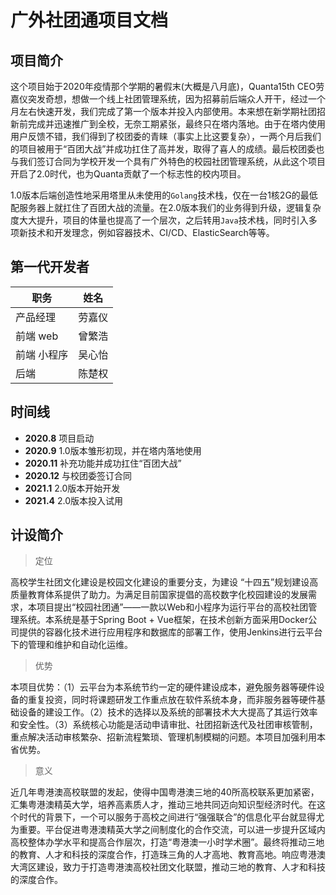 # 广外社团通项目文档

## 项目简介

这个项目始于2020年疫情那个学期的暑假末(大概是八月底)，Quanta15th CEO劳嘉仪突发奇想，想做一个线上社团管理系统，因为招募前后端众人开干，经过一个月左右快速开发，我们完成了第一个版本并投入内部使用。本来想在新学期社团招新前完成并迅速推广到全校，无奈工期紧张，最终只在塔内落地。由于在塔内使用用户反馈不错，我们得到了校团委的青睐（事实上比这要复杂），一两个月后我们的项目被用于“百团大战”并成功扛住了高并发，取得了喜人的成绩。最后校团委也与我们签订合同为学校开发一个具有广外特色的校园社团管理系统，从此这个项目开启了2.0时代，也为Quanta贡献了一个标志性的校内项目。

1.0版本后端创造性地采用塔里从未使用的`Golang`技术栈，仅在一台1核2G的最低配服务器上就扛住了百团大战的流量。在2.0版本我们的业务得到升级，逻辑复杂度大大提升，项目的体量也提高了一个层次，之后转用`Java`技术栈，同时引入多项新技术和开发理念，例如容器技术、CI/CD、ElasticSearch等等。



## 第一代开发者

| 职务        | 姓名   |
| ----------- | ------ |
| 产品经理    | 劳嘉仪 |
| 前端 web    | 曾繁浩 |
| 前端 小程序 | 吴心怡 |
| 后端        | 陈楚权 |



## 时间线

* **2020.8** 项目启动
* **2020.9** 1.0版本雏形初现，并在塔内落地使用
* **2020.11** 补充功能并成功扛住“百团大战”
* **2020.12** 与校团委签订合同
* **2021.1** 2.0版本开始开发
* **2021.4** 2.0版本投入试用





## 计设简介

> 定位

高校学生社团文化建设是校园文化建设的重要分支，为建设 “十四五”规划建设高质量教育体系提供了助力。为满足目前国家提倡的高校数字化校园建设的发展需求，本项目提出“校园社团通”——一款以Web和小程序为运行平台的高校社团管理系统。本系统是基于Spring Boot + Vue框架，在技术创新方面采用Docker公司提供的容器化技术进行应用程序和数据库的部署工作，使用Jenkins进行云平台下的管理和维护和自动化运维。

> 优势

本项目优势：（1）云平台为本系统节约一定的硬件建设成本，避免服务器等硬件设备的重复投资，同时将课题研发工作重点放在软件系统本身，而非服务器等硬件基础设备的建设工作。（2）技术的选择以及系统的部署技术大大提高了其运行效率和安全性。（3）系统核心功能是活动申请审批、社团招新迭代及社团审核管制，重点解决活动审核繁杂、招新流程繁琐、管理机制模糊的问题。本项目加强利用本省优势。

> 意义

近几年粤港澳高校联盟的发起，使得中国粤港澳三地的40所高校联系更加紧密，汇集粤港澳精英大学，培养高素质人才，推动三地共同迈向知识型经济时代。在这个时代的背景下，一个可以服务于高校之间进行“强强联合”的信息化平台就显得尤为重要。平台促进粤港澳精英大学之间制度化的合作交流，可以进一步提升区域内高校整体办学水平和提高合作层次，打造“粤港澳一小时学术圈”。最终将推动三地的教育、人才和科技的深度合作，打造珠三角的人才高地、教育高地。响应粤港澳大湾区建设，致力于打造粤港澳高校社团文化联盟，推动三地的教育、人才和科技的深度合作。